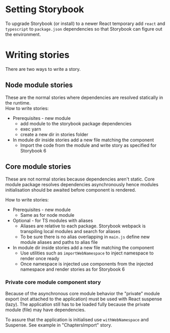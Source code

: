 # Setting Storybook
To upgrade Storybook (or install) to a newer React temporary add `react` and `typescript` to `package.json` dependencies so that Storybook can figure out the environment.  

# Writing stories
There are two ways to write a story.

## Node module stories
These are the normal stories where dependencies are resolved statically in the runtime. <br/>
How to write stories:
- Prerequisites - new module
  - add module to the storybook package dependencies
  - exec yarn
  - create a new dir in stories folder
- In module dir inside stories add a new file matching the component
  - Import the code from the module and write story as specified for Storybook 6 

## Core module stories
These are not normal stories because dependencies aren't static. Core module package resolves dependencies asynchronously hence modules initialisation should be awaited before component is rendered.

How to write stories:
- Prerequisites - new module
    - Same as for node module
- Optional - for TS modules with aliases
  - Aliases are relative to each package. Storybook webpack is transpiling local modules and search for aliases
  - To be sure there is no alias overlapping in `main.js` define new module aliases and paths to alias file
- In module dir inside stories add a new file matching the component
    - Use utilities such as `importWebNamespace` to inject namespace to render once ready
    - Once namespace is injected use components from the injected namespace and render stories as for Storybook 6

### Private core module component story
Because of the asynchronous core module behavior the "private" module export (not attached to the application) must be used with React suspense (lazy). The application still has to be loaded fully because the private module (file) may have dependencies. 

To assure that the application is initialised use `withWebNamespace` and Suspense. See example in "ChaptersImport" story. 
